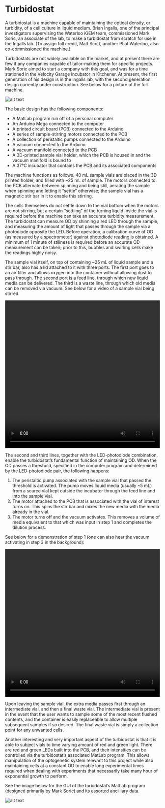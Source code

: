 # Turbidostat

A turbidostat is a machine capable of maintaining the optical density, or turbidity, of a cell culture in liquid medium. Brian Ingalls, one of the principal investigators supervising the Waterloo iGEM team, commissioned Mark Soric, an associate of the lab, to make a turbidostat from scratch for use in the Ingalls lab. (To assign full credit, Matt Scott, another PI at Waterloo, also co-commissioned the machine.)

Turbidostats are not widely available on the market, and at present there are few if any companies capable of tailor-making them for specific projects. Mark Soric aimed to start a company with this goal, and was for a time stationed in the Velocity Garage incubator in Kitchener. At present, the first generation of his design is in the Ingalls lab, with the second generation design currently under construction. See below for a picture of the full machine.

![alt text](http://2018.igem.org/wiki/images/1/19/T--Waterloo--turbidostatEntire.jpg)

The basic design has the following components:
* A MatLab program run off of a personal computer
* An Arduino Mega connected to the computer
* A printed circuit board (PCB) connected to the Arduino
* A series of sample-stirring motors connected to the PCB
* A collection of peristaltic pumps connected to the Arduino
* A vacuum connected to the Arduino
* A vacuum manifold connected to the PCB
* A 3D-printed sample vial holder, which the PCB is housed in and the vacuum manifold is bound to
* A 37°C incubator that contains the PCB and its associated components

The machine functions as follows. 40 mL sample vials are placed in the 3D printed holder, and filled with ~25 mL of sample. The motors connected to the PCB alternate between spinning and being still, aerating the sample when spinning and letting it “settle” otherwise; the sample vial has a magnetic stir bar in it to enable this stirring.

The cells themselves do not settle down to the vial bottom when the motors are not stirring, but a certain “settling” of the turning liquid inside the vial is required before the machine can take an accurate turbidity measurement. The turbidostat can measure OD by shinning a red LED through the sample, and measuring the amount of light that passes through the sample via a photodiode opposite the LED. Before operation, a calibration curve of OD (as measured by a spectrometer) against photodiode reading is obtained. A minimum of 1 minute of stillness is required before an accurate OD measurement can be taken; prior to this, bubbles and swirling cells make the readings highly noisy.

The sample vial itself, on top of containing ~25 mL of liquid sample and a stir bar, also has a lid attached to it with three ports. The first port goes to an air filter and allows oxygen into the container without allowing dust to pass through. The second port is a feed line, through which new liquid media can be delivered. The third is a waste line, through which old media can be removed via vacuum. See below for a video of a sample vial being stirred.

<video width="100%" height="480" controls> 
<source src="" type="video/mp4"> 
</video>

The second and third lines, together with the LED-photodiode combination, enable the turbidostat’s fundamental function of maintaining OD. When the OD passes a threshold, specified in the computer program and determined by the LED-photodiode pair, the following happens:
1.	The peristaltic pump associated with the sample vial that passed the threshold is activated. The pump moves liquid media (usually ~5 mL) from a source vial kept outside the incubator through the feed line and into the sample vial.
2.	The motor attached to the PCB that is associated with the vial of interest turns on. This spins the stir bar and mixes the new media with the media already in the vial.
3.	The motor turns off and the vacuum activates. This removes a volume of media equivalent to that which was input in step 1 and completes the dilution process.

See below for a demonstration of step 1 (one can also hear the vacuum activating in step 3 in the background):

<video width="100%" height="480" controls> 
<source src="" type="video/mp4"> 
</video>

Upon leaving the sample vial, the extra media passes first through an intermediate vial, and then a final waste vial. The intermediate vial is present in the event that the user wants to sample some of the most recent flushed contents, and the container is easily replaceable to allow multiple subsequent samples if so desired. The final waste vial is simply a collection point for any unwanted cells.

Another interesting and very important aspect of the turbidostat is that it is able to subject vials to time varying amount of red and green light. There are red and green LEDs built into the PCB, and their intensities can be controlled via the turbidostat’s associated MatLab program. This allows manipulation of the optogenetic system relevant to this project while also maintaining cells at a constant OD to enable long experimental times required when dealing with experiments that necessarily take many hour of exponential growth to perform.

See the image below for the GUI of the turbidostat’s MatLab program (designed primarily by Mark Soric) and its assorted ancilliary data.

 ![alt text]( http://2018.igem.org/wiki/images/a/a2/T--Waterloo--turbidostatControlCenter.jpg)
